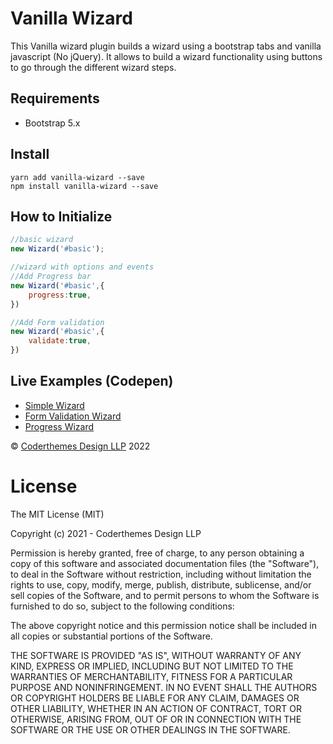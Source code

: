 Vanilla Wizard 
============================

This Vanilla wizard plugin builds a wizard using a bootstrap tabs and vanilla javascript (No jQuery). It allows to build a wizard functionality using buttons to go through the different wizard steps.

Requirements
-------------
* Bootstrap 5.x

Install
-------------
```
yarn add vanilla-wizard --save 
npm install vanilla-wizard --save 
```

How to Initialize
-------------

```javascript
//basic wizard
new Wizard('#basic');
```

```javascript
//wizard with options and events
//Add Progress bar
new Wizard('#basic',{
    progress:true,
})

//Add Form validation
new Wizard('#basic',{
    validate:true,
})

```

Live Examples (Codepen)
-------------

<ul>
<li><a href='https://codepen.io/coderthemes/pen/ZEXrgrr'>Simple Wizard</a></li>
<li><a href='https://codepen.io/coderthemes/pen/wvryVbd'>Form Validation Wizard</a></li>
<li><a href='https://codepen.io/coderthemes/pen/xxXYvNe'>Progress Wizard</a></li>
</ul>


<p>&copy; <a href='https://coderthemes.com' target="_blank">Coderthemes Design LLP</a> 2022</p>

License
===============
The MIT License (MIT)

Copyright (c) 2021 - Coderthemes Design LLP

Permission is hereby granted, free of charge, to any person obtaining a copy
of this software and associated documentation files (the "Software"), to deal
in the Software without restriction, including without limitation the rights
to use, copy, modify, merge, publish, distribute, sublicense, and/or sell
copies of the Software, and to permit persons to whom the Software is
furnished to do so, subject to the following conditions:

The above copyright notice and this permission notice shall be included in
all copies or substantial portions of the Software.

THE SOFTWARE IS PROVIDED "AS IS", WITHOUT WARRANTY OF ANY KIND, EXPRESS OR
IMPLIED, INCLUDING BUT NOT LIMITED TO THE WARRANTIES OF MERCHANTABILITY,
FITNESS FOR A PARTICULAR PURPOSE AND NONINFRINGEMENT. IN NO EVENT SHALL THE
AUTHORS OR COPYRIGHT HOLDERS BE LIABLE FOR ANY CLAIM, DAMAGES OR OTHER
LIABILITY, WHETHER IN AN ACTION OF CONTRACT, TORT OR OTHERWISE, ARISING FROM,
OUT OF OR IN CONNECTION WITH THE SOFTWARE OR THE USE OR OTHER DEALINGS IN
THE SOFTWARE.